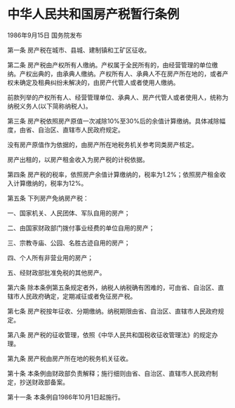 # 中华人民共和国房产税暂行条例

1986年9月15日 国务院发布　



第一条 房产税在城市、县城、建制镇和工矿区征收。

第二条 房产税由产权所有人缴纳。产权属于全民所有的，由经营管理的单位缴纳。产权出典的，由承典人缴纳。产权所有人、承典人不在房产所在地的，或者产权未确定及租典纠纷未解决的，由房产代管人或者使用人缴纳。

前款列举的产权所有人、经营管理单位、承典人、房产代管人或者使用人，统称为纳税义务人(以下简称纳税人)。

第三条 房产税依照房产原值一次减除10%至30%后的余值计算缴纳。具体减除幅度，由省、自治区、直辖市人民政府规定。

没有房产原值作为依据的，由房产所在地税务机关参考同类房产核定。

房产出租的，以房产租金收入为房产税的计税依据。

第四条 房产税的税率，依照房产余值计算缴纳的，税率为1.2%；依照房产租金收入计算缴纳的，税率为12%。

第五条 下列房产免纳房产税：

一、国家机关、人民团体、军队自用的房产；

二、由国家财政部门拨付事业经费的单位自用的房产；

三、宗教寺庙、公园、名胜古迹自用的房产；

四、个人所有非营业用的房产；

五、经财政部批准免税的其他房产。

第六条 除本条例第五条规定者外，纳税人纳税确有困难的，可由省、自治区、直辖市人民政府确定，定期减征或者免征房产税。

第七条 房产税按年征收、分期缴纳。纳税期限由省、自治区、直辖市人民政府规定。

第八条 房产税的征收管理，依照《中华人民共和国税收征收管理法》的规定办理。

第九条 房产税由房产所在地的税务机关征收。

第十条 本条例由财政部负责解释；施行细则由省、自治区、直辖市人民政府制定，抄送财政部备案。

第十一条 本条例自1986年10月1日起施行。